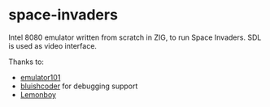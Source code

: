 # space-invaders

Intel 8080 emulator written from scratch in ZIG, to run Space Invaders.
SDL is used as video interface.

Thanks to:
- [emulator101](http://www.emulator101.com)
- [bluishcoder](https://bluishcoder.co.nz/js8080) for debugging support
- [Lemonboy](https://github.com/LemonBoy/Space-Invaders-Emulator)
